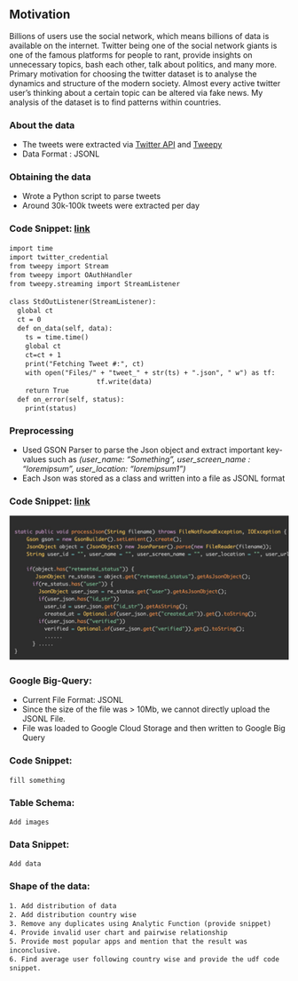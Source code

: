 ## Motivation

Billions of users use the social network, which means billions of data is available on the internet. Twitter being one of the social network giants is one of the famous platforms for people to rant, provide insights on unnecessary topics, bash each other, talk about politics, and many more. Primary motivation for choosing the twitter dataset is to analyse the dynamics and structure of the modern society. Almost every active twitter user’s thinking about a certain topic can be altered via fake news. My analysis of the dataset is to find patterns within countries.

### About the data
* The tweets were extracted via [Twitter API](https://developer.twitter.com/en/docs) and [Tweepy](https://www.tweepy.org/)
* Data Format : JSONL

### Obtaining the data
* Wrote a Python script to parse tweets
* Around 30k-100k tweets were extracted per day

### Code Snippet: [link](https://github.com/siddhartha97/Twitter-Data-Analysis/blob/master/Scripts/parse_tweet.py)

```
import​ time
import​ twitter_credential
from​ tweepy ​import​ Stream
from​ tweepy ​import​ OAuthHandler
from​ tweepy.streaming ​import​ StreamListener

class​ ​StdOutListener​(StreamListener)​:
  global​ ct
  ct = ​0
  def​ ​on_data​(self, data)​: 
    ts = time.time()
    global​ ct
    ct=ct + ​1
    print(​"Fetching Tweet #:"​, ct)
    with​ open(​"Files/"​ + ​"tweet_"​ + str(ts) + ​".json"​, "​ w"​) ​as​ tf:
                      tf.write(data)
    return​ ​True
  def​ ​on_error​(self, status)​:
    print(status)
```
### Preprocessing
* Used GSON Parser to parse the Json object and extract important key-values such as *(user_name: “Something”, user_screen_name : “loremipsum”, user_location:
“loremipsum1”)*
* Each Json was stored as a class and written into a file as JSONL format

### Code Snippet: [link](https://github.com/siddhartha97/Twitter-Data-Analysis/blob/master/Pipeline/java/dataflow/src/main/java/edu/usfca/dataflow/Main.java)

![test_img](preprocess_1.png)
### Google Big-Query: 
* Current File Format: JSONL
* Since the size of the file was > 10Mb, we cannot directly upload the JSONL File.
* File was loaded to Google Cloud Storage and then written to Google Big Query 

### Code Snippet:
```
fill something
```

### Table Schema: 
```
Add images
```
### Data Snippet: 
```
Add data
```
### Shape of the data: 
```
1. Add distribution of data
2. Add distribution country wise
3. Remove any duplicates using Analytic Function (provide snippet)
4. Provide invalid user chart and pairwise relationship
5. Provide most popular apps and mention that the result was inconclusive. 
6. Find average user following country wise and provide the udf code snippet.
```
